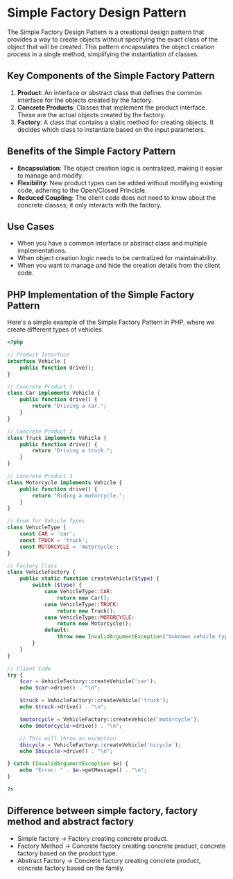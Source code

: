 # Simple Factory Design Pattern

The Simple Factory Design Pattern is a creational design pattern that provides a way to create objects without specifying the exact class of the object that will be created. This pattern encapsulates the object creation process in a single method, simplifying the instantiation of classes.

## Key Components of the Simple Factory Pattern

1. **Product**: An interface or abstract class that defines the common interface for the objects created by the factory.
2. **Concrete Products**: Classes that implement the product interface. These are the actual objects created by the factory.
3. **Factory**: A class that contains a static method for creating objects. It decides which class to instantiate based on the input parameters.

## Benefits of the Simple Factory Pattern

- **Encapsulation**: The object creation logic is centralized, making it easier to manage and modify.
- **Flexibility**: New product types can be added without modifying existing code, adhering to the Open/Closed Principle.
- **Reduced Coupling**: The client code does not need to know about the concrete classes; it only interacts with the factory.

## Use Cases

- When you have a common interface or abstract class and multiple implementations.
- When object creation logic needs to be centralized for maintainability.
- When you want to manage and hide the creation details from the client code.

## PHP Implementation of the Simple Factory Pattern

Here's a simple example of the Simple Factory Pattern in PHP, where we create different types of vehicles.

```php
<?php

// Product Interface
interface Vehicle {
    public function drive();
}

// Concrete Product 1
class Car implements Vehicle {
    public function drive() {
        return "Driving a car.";
    }
}

// Concrete Product 2
class Truck implements Vehicle {
    public function drive() {
        return "Driving a truck.";
    }
}

// Concrete Product 3
class Motorcycle implements Vehicle {
    public function drive() {
        return "Riding a motorcycle.";
    }
}

// Enum for Vehicle Types
class VehicleType {
    const CAR = 'car';
    const TRUCK = 'truck';
    const MOTORCYCLE = 'motorcycle';
}

// Factory Class
class VehicleFactory {
    public static function createVehicle($type) {
        switch ($type) {
            case VehicleType::CAR:
                return new Car();
            case VehicleType::TRUCK:
                return new Truck();
            case VehicleType::MOTORCYCLE:
                return new Motorcycle();
            default:
                throw new InvalidArgumentException("Unknown vehicle type: $type");
        }
    }
}

// Client Code
try {
    $car = VehicleFactory::createVehicle('car');
    echo $car->drive() . "\n";

    $truck = VehicleFactory::createVehicle('truck');
    echo $truck->drive() . "\n";

    $motorcycle = VehicleFactory::createVehicle('motorcycle');
    echo $motorcycle->drive() . "\n";

    // This will throw an exception
    $bicycle = VehicleFactory::createVehicle('bicycle');
    echo $bicycle->drive() . "\n";

} catch (InvalidArgumentException $e) {
    echo "Error: " . $e->getMessage() . "\n";
}

?>
```

## Difference between simple factory, factory method and abstract factory

- Simple factory -> Factory creating concrete product.
- Factory Method -> Concrete factory creating concrete product, concrete factory based on the product type.
- Abstract Factory -> Concrete factory creating concrete product, concrete factory based on the family.